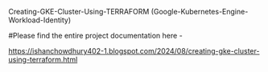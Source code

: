 
Creating-GKE-Cluster-Using-TERRAFORM (Google-Kubernetes-Engine-Workload-Identity)

#Please find the entire project documentation here -

https://ishanchowdhury402-1.blogspot.com/2024/08/creating-gke-cluster-using-terraform.html
